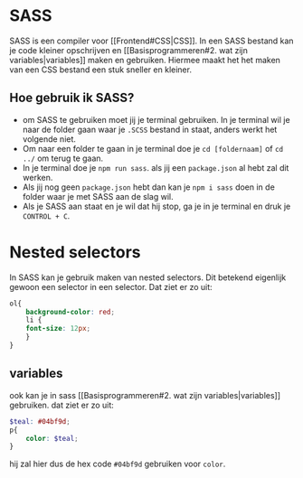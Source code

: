 # SASS
SASS is een compiler voor [[Frontend#CSS|CSS]]. In een SASS bestand kan je code kleiner opschrijven en [[Basisprogrammeren#2. wat zijn variables|variables]] maken en gebruiken. Hiermee maakt het het maken van een CSS bestand een stuk sneller en kleiner. 
## Hoe gebruik ik SASS?
- om SASS te gebruiken moet jij je terminal gebruiken. In je terminal wil je naar de folder gaan waar je `.SCSS` bestand in staat, anders werkt het volgende niet. 
- Om naar een folder te gaan in je terminal doe je `cd [foldernaam]` of `cd ../` om terug te gaan.
- In je terminal doe je `npm run sass`. als jij een `package.json` al hebt zal dit werken. 
- Als jij nog geen `package.json` hebt dan kan je `npm i sass` doen in de folder waar je met SASS aan de slag wil. 
- Als je SASS aan staat en je wil dat hij stop, ga je in je terminal en druk je `CONTROL + C`.
# Nested selectors
In SASS kan je gebruik maken van nested selectors. Dit betekend eigenlijk gewoon een selector in een selector. Dat ziet er zo uit:
```SCSS
ol{
	background-color: red;
	li {
	font-size: 12px;
	}
}
```

## variables
ook kan je in sass [[Basisprogrammeren#2. wat zijn variables|variables]] gebruiken. dat ziet er zo uit:
```SCSS
$teal: #04bf9d;
p{
	color: $teal;
}
```
hij zal hier dus de hex code `#04bf9d` gebruiken voor `color`.